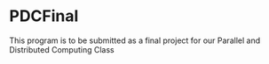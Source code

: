 # PDCFinal
This program is to be submitted as a final project for our Parallel and Distributed Computing Class
